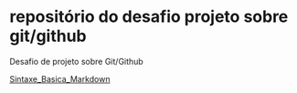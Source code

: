 # repositório do desafio projeto sobre git/github
Desafio de projeto sobre Git/Github

[Sintaxe_Basica_Markdown](https://www.markdownguide.org/basic-syntax/)
